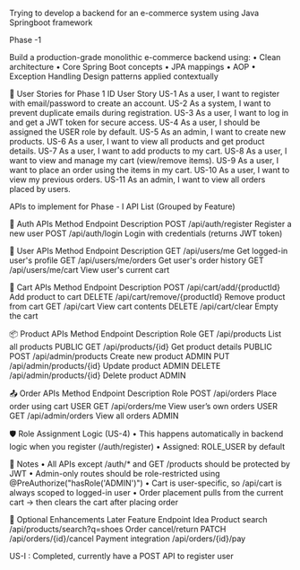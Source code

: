 Trying to develop a backend for an e-commerce system using Java Springboot framework

Phase -1

Build a production-grade monolithic e-commerce backend using:
	• Clean architecture
	• Core Spring Boot concepts
	• JPA mappings
	• AOP
	• Exception Handling
Design patterns applied contextually

🧾 User Stories for Phase 1
ID	User Story
US-1	As a user, I want to register with email/password to create an account.
US-2	As a system, I want to prevent duplicate emails during registration.
US-3	As a user, I want to log in and get a JWT token for secure access.
US-4	As a user, I should be assigned the USER role by default.
US-5	As an admin, I want to create new products.
US-6	As a user, I want to view all products and get product details.
US-7	As a user, I want to add products to my cart.
US-8	As a user, I want to view and manage my cart (view/remove items).
US-9	As a user, I want to place an order using the items in my cart.
US-10	As a user, I want to view my previous orders.
US-11	As an admin, I want to view all orders placed by users.


APIs to implement for Phase - I
 API List (Grouped by Feature)

🔐 Auth APIs
Method	Endpoint	Description
POST	/api/auth/register	Register a new user
POST	/api/auth/login	Login with credentials (returns JWT token)


👤 User APIs
Method	Endpoint	Description
GET	/api/users/me	Get logged-in user's profile
GET	/api/users/me/orders	Get user's order history
GET	/api/users/me/cart	View user's current cart


🛒 Cart APIs
Method	Endpoint	Description
POST	/api/cart/add/{productId}	Add product to cart
DELETE	/api/cart/remove/{productId}	Remove product from cart
GET	/api/cart	View cart contents
DELETE	/api/cart/clear	Empty the cart


📦 Product APIs
Method	Endpoint	Description	Role
GET	/api/products	List all products	PUBLIC
GET	/api/products/{id}	Get product details	PUBLIC
POST	/api/admin/products	Create new product	ADMIN
PUT	/api/admin/products/{id}	Update product	ADMIN
DELETE	/api/admin/products/{id}	Delete product	ADMIN


📤 Order APIs
Method	Endpoint	Description	Role
POST	/api/orders	Place order using cart	USER
GET	/api/orders/me	View user’s own orders	USER
GET	/api/admin/orders	View all orders	ADMIN


🛡️ Role Assignment Logic (US-4)
	• This happens automatically in backend logic when you register (/auth/register)
	• Assigned: ROLE_USER by default

🧠 Notes
	• All APIs except /auth/* and GET /products should be protected by JWT
	• Admin-only routes should be role-restricted using @PreAuthorize("hasRole('ADMIN')")
	• Cart is user-specific, so /api/cart is always scoped to logged-in user
	• Order placement pulls from the current cart → then clears the cart after placing order

🧩 Optional Enhancements Later
Feature	Endpoint Idea
Product search	/api/products/search?q=shoes
Order cancel/return	PATCH /api/orders/{id}/cancel
Payment integration	/api/orders/{id}/pay


US-I : Completed, currently have a POST API to register user